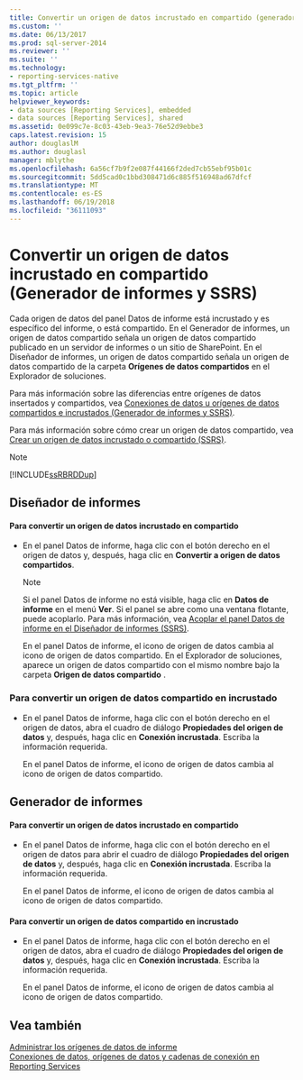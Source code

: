 ```yaml
---
title: Convertir un origen de datos incrustado en compartido (generador de informes y SSRS) | Documentos de Microsoft
ms.custom: ''
ms.date: 06/13/2017
ms.prod: sql-server-2014
ms.reviewer: ''
ms.suite: ''
ms.technology:
- reporting-services-native
ms.tgt_pltfrm: ''
ms.topic: article
helpviewer_keywords:
- data sources [Reporting Services], embedded
- data sources [Reporting Services], shared
ms.assetid: 0e099c7e-8c03-43eb-9ea3-76e52d9ebbe3
caps.latest.revision: 15
author: douglaslM
ms.author: douglasl
manager: mblythe
ms.openlocfilehash: 6a56cf7b9f2e087f44166f2ded7cb55ebf95b01c
ms.sourcegitcommit: 5dd5cad0c1bbd308471d6c885f516948ad67dfcf
ms.translationtype: MT
ms.contentlocale: es-ES
ms.lasthandoff: 06/19/2018
ms.locfileid: "36111093"
---
```

# <a name="convert-a-data-source-from-embedded-to-shared-report-builder-and-ssrs"></a>Convertir un origen de datos incrustado en compartido (Generador de informes y SSRS)
  Cada origen de datos del panel Datos de informe está incrustado y es específico del informe, o está compartido. En el Generador de informes, un origen de datos compartido señala un origen de datos compartido publicado en un servidor de informes o un sitio de SharePoint. En el Diseñador de informes, un origen de datos compartido señala un origen de datos compartido de la carpeta **Orígenes de datos compartidos** en el Explorador de soluciones.  
  
 Para más información sobre las diferencias entre orígenes de datos insertados y compartidos, vea [Conexiones de datos u orígenes de datos compartidos e incrustados &#40;Generador de informes y SSRS&#41;](../embedded-and-shared-data-connections-or-data-sources-report-builder-and-ssrs.md).  
  
 Para más información sobre cómo crear un origen de datos compartido, vea [Crear un origen de datos incrustado o compartido &#40;SSRS&#41;](../create-an-embedded-or-shared-data-source-ssrs.md).  
  
> [!NOTE]  
>  [!INCLUDE[ssRBRDDup](../../includes/ssrbrddup-md.md)]  
  
## <a name="report-designer"></a>Diseñador de informes  
  
#### <a name="to-convert-a-data-source-from-embedded-to-shared"></a>Para convertir un origen de datos incrustado en compartido  
  
-   En el panel Datos de informe, haga clic con el botón derecho en el origen de datos y, después, haga clic en **Convertir a origen de datos compartidos**.  
  
    > [!NOTE]  
    >  Si el panel Datos de informe no está visible, haga clic en **Datos de informe** en el menú **Ver**. Si el panel se abre como una ventana flotante, puede acoplarlo. Para más información, vea [Acoplar el panel Datos de informe en el Diseñador de informes &#40;SSRS&#41;](../tools/dock-the-report-data-pane-in-report-designer-ssrs.md).  
  
     En el panel Datos de informe, el icono de origen de datos cambia al icono de origen de datos compartido. En el Explorador de soluciones, aparece un origen de datos compartido con el mismo nombre bajo la carpeta **Origen de datos compartido** .  
  
### <a name="to-convert-a-data-source-from-shared-to-embedded"></a>Para convertir un origen de datos compartido en incrustado  
  
-   En el panel Datos de informe, haga clic con el botón derecho en el origen de datos, abra el cuadro de diálogo **Propiedades del origen de datos** y, después, haga clic en **Conexión incrustada**. Escriba la información requerida.  
  
     En el panel Datos de informe, el icono de origen de datos cambia al icono de origen de datos compartido.  
  
## <a name="report-builder"></a>Generador de informes  
  
#### <a name="to-convert-a-data-source-from-embedded-to-shared"></a>Para convertir un origen de datos incrustado en compartido  
  
-   En el panel Datos de informe, haga clic con el botón derecho en el origen de datos para abrir el cuadro de diálogo **Propiedades del origen de datos** y, después, haga clic en **Conexión incrustada**. Escriba la información requerida.  
  
     En el panel Datos de informe, el icono de origen de datos cambia al icono de origen de datos compartido.  
  
#### <a name="to-convert-a-data-source-from-shared-to-embedded"></a>Para convertir un origen de datos compartido en incrustado  
  
-   En el panel Datos de informe, haga clic con el botón derecho en el origen de datos, abra el cuadro de diálogo **Propiedades del origen de datos** y, después, haga clic en **Conexión incrustada**. Escriba la información requerida.  
  
     En el panel Datos de informe, el icono de origen de datos cambia al icono de origen de datos compartido.  
  
## <a name="see-also"></a>Vea también  
 [Administrar los orígenes de datos de informe](manage-report-data-sources.md)   
 [Conexiones de datos, orígenes de datos y cadenas de conexión en Reporting Services](../data-connections-data-sources-and-connection-strings-in-reporting-services.md)  
  
  